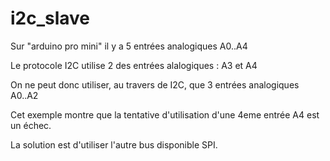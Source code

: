 # i2c_slave
Sur "arduino pro mini" il y a 5 entrées analogiques A0..A4

Le protocole I2C utilise 2 des entrées alalogiques : A3 et A4

On ne peut donc utiliser, au travers de I2C, que 3 entrées analogiques A0..A2

Cet exemple montre que la tentative d'utilisation d'une 4eme entrée A4 est un échec.

La solution est d'utiliser l'autre bus disponible SPI.
